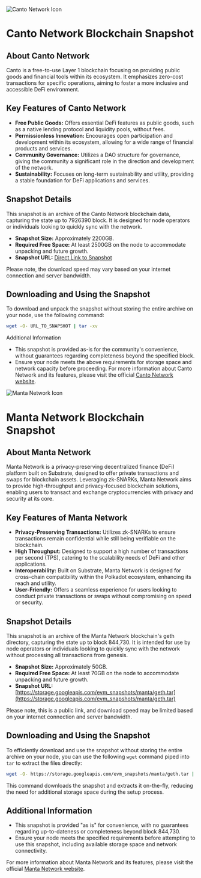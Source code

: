 ![Canto Network Icon](https://canto.io/tokens/canto.svg)

# Canto Network Blockchain Snapshot

## About Canto Network

Canto is a free-to-use Layer 1 blockchain focusing on providing public goods and financial tools within its ecosystem. It emphasizes zero-cost transactions for specific operations, aiming to foster a more inclusive and accessible DeFi environment.

## Key Features of Canto Network

- **Free Public Goods:** Offers essential DeFi features as public goods, such as a native lending protocol and liquidity pools, without fees.
- **Permissionless Innovation:** Encourages open participation and development within its ecosystem, allowing for a wide range of financial products and services.
- **Community Governance:** Utilizes a DAO structure for governance, giving the community a significant role in the direction and development of the network.
- **Sustainability:** Focuses on long-term sustainability and utility, providing a stable foundation for DeFi applications and services.

## Snapshot Details

This snapshot is an archive of the Canto Network blockchain data, capturing the state up to 7926390 block. It is designed for node operators or individuals looking to quickly sync with the network.

- **Snapshot Size:** Approximately 2200GB.
- **Required Free Space:** At least 2500GB on the node to accommodate unpacking and future growth.
- **Snapshot URL:** [Direct Link to Snapshot](URL_TO_SNAPSHOT)

Please note, the download speed may vary based on your internet connection and server bandwidth.

## Downloading and Using the Snapshot

To download and unpack the snapshot without storing the entire archive on your node, use the following command:

```bash
wget -O- URL_TO_SNAPSHOT | tar -xv
```

Additional Information
- This snapshot is provided as-is for the community's convenience, without guarantees regarding completeness beyond the specified block.
- Ensure your node meets the above requirements for storage space and network capacity before proceeding.
For more information about Canto Network and its features, please visit the official [Canto Network website](https://canto.io/).

![Manta Network Icon](https://manta.network/assets/img/logo.svg)
# Manta Network Blockchain Snapshot

## About Manta Network

Manta Network is a privacy-preserving decentralized finance (DeFi) platform built on Substrate, designed to offer private transactions and swaps for blockchain assets. Leveraging zk-SNARKs, Manta Network aims to provide high-throughput and privacy-focused blockchain solutions, enabling users to transact and exchange cryptocurrencies with privacy and security at its core.

## Key Features of Manta Network

- **Privacy-Preserving Transactions:** Utilizes zk-SNARKs to ensure transactions remain confidential while still being verifiable on the blockchain.
- **High Throughput:** Designed to support a high number of transactions per second (TPS), catering to the scalability needs of DeFi and other applications.
- **Interoperability:** Built on Substrate, Manta Network is designed for cross-chain compatibility within the Polkadot ecosystem, enhancing its reach and utility.
- **User-Friendly:** Offers a seamless experience for users looking to conduct private transactions or swaps without compromising on speed or security.

## Snapshot Details

This snapshot is an archive of the Manta Network blockchain's geth directory, capturing the state up to block 844,730. It is intended for use by node operators or individuals looking to quickly sync with the network without processing all transactions from genesis.

- **Snapshot Size:** Approximately 50GB.
- **Required Free Space:** At least 70GB on the node to accommodate unpacking and future growth.
- **Snapshot URL:** [https://storage.googleapis.com/evm_snapshots/manta/geth.tar](https://storage.googleapis.com/evm_snapshots/manta/geth.tar)

Please note, this is a public link, and download speed may be limited based on your internet connection and server bandwidth.

## Downloading and Using the Snapshot

To efficiently download and use the snapshot without storing the entire archive on your node, you can use the following `wget` command piped into `tar` to extract the files directly:

```bash
wget -O- https://storage.googleapis.com/evm_snapshots/manta/geth.tar | tar -xv
```

This command downloads the snapshot and extracts it on-the-fly, reducing the need for additional storage space during the setup process.

## Additional Information
- This snapshot is provided "as is" for convenience, with no guarantees regarding up-to-dateness or completeness beyond block 844,730.
- Ensure your node meets the specified requirements before attempting to use this snapshot, including available storage space and network connectivity.

For more information about Manta Network and its features, please visit the official [Manta Network website](https://manta.network/).

